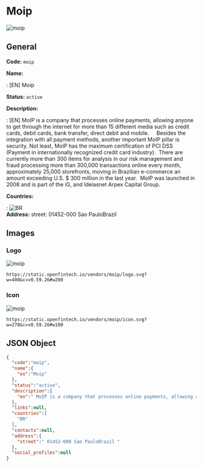 
# Moip 
![moip](https://static.openfintech.io/vendors/moip/logo.svg?w=400&c=v0.59.26#w200)  

## General 
 
**Code:** `moip` 
 
**Name:** 
 
:	[EN] Moip 
 
**Status:** `active` 
 
**Description:** 
 
: [EN]  MoIP is a company that processes online payments, allowing anyone to get through the internet for more than 15 different media such as credit cards, debit cards, bank transfer, direct debit and mobile.     Besides the integration with all payment methods, another important MoIP pillar is security. Not least, MoIP has the maximum certification of PCI DSS (Payment in internationally recognized credit card industry).  There are currently more than 300 items for analysis in our risk management and fraud processing more than 300,000 transactions online every month, approximately 25,000 storefronts, moving in Brazilian e-commerce an amount exceeding U.S. $ 300 million in the last year.  MoIP was launched in 2008 and is part of the iG, and Ideiasnet Arpex Capital Group.  
 
 
**Countries:** 
 
:	![BR](https://cdnjs.cloudflare.com/ajax/libs/flag-icon-css/3.3.0/flags/4x3/br.svg#w24)  
**Address:** 
street:  01452-000 Sao PauloBrazil  

## Images 

### Logo 
 
![moip](https://static.openfintech.io/vendors/moip/logo.svg?w=400&c=v0.59.26#w200)  

```
https://static.openfintech.io/vendors/moip/logo.svg?w=400&c=v0.59.26#w200
```  

### Icon 
 
![moip](https://static.openfintech.io/vendors/moip/icon.svg?w=278&c=v0.59.26#w100)  

```
https://static.openfintech.io/vendors/moip/icon.svg?w=278&c=v0.59.26#w100
```  

## JSON Object 

```json
{
  "code":"moip",
  "name":{
    "en":"Moip"
  },
  "status":"active",
  "description":{
    "en":" MoIP is a company that processes online payments, allowing anyone to get through the internet for more than 15 different media such as credit cards, debit cards, bank transfer, direct debit and mobile.\u00a0\u00a0 \u00a0 Besides the integration with all payment methods, another important MoIP pillar is security. Not least, MoIP has the maximum certification of PCI DSS (Payment in internationally recognized credit card industry).\u00a0 There are currently more than 300 items for analysis in our risk management and fraud processing more than 300,000 transactions online every month, approximately 25,000 storefronts, moving in Brazilian e-commerce an amount exceeding U.S. $ 300 million in the last year.\u00a0 MoIP was launched in 2008 and is part of the iG, and Ideiasnet Arpex Capital Group. "
  },
  "links":null,
  "countries":[
    "BR"
  ],
  "contacts":null,
  "address":{
    "street":" 01452-000 Sao PauloBrazil "
  },
  "social_profiles":null
}
```  
